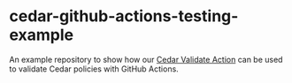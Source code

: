 # cedar-github-actions-testing-example

An example repository to show how our [Cedar Validate Action](https://github.com/marketplace/actions/validate-cedar-policies) can be used to validate Cedar policies with GitHub Actions.
